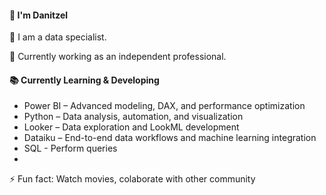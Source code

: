 #### 👋 I'm Danitzel

🎯 I am a data specialist. 

💼 Currently working as an independent professional.  


#### 📚 Currently Learning & Developing

- Power BI – Advanced modeling, DAX, and performance optimization
- Python – Data analysis, automation, and visualization
- Looker – Data exploration and LookML development
- Dataiku – End-to-end data workflows and machine learning integration
- SQL - Perform queries
- 
 ⚡ Fun fact: Watch movies, colaborate with other community
<!--
**danit1972/danit1972** is a ✨ _special_ ✨ repository because its `README.md` (this file) appears on your GitHub profile.

Here are some ideas to get you started:

- 🔭 I’m currently working on ...
 🌱 I’m currently learning Python, Azure Devops
- 👯 I’m looking to collaborate on ...
- 🤔 I’m looking for help with ...
- 💬 Ask me about ...
- 📫 How to reach me: ...
- 😄 Pronouns: ...
- ⚡ Fun fact: ...
-->
